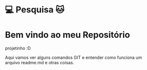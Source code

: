 <H1 aling=center> 💻 Pesquisa 🐱
<h1 aling=center> Bem vindo ao meu Repositório </H1>
  
projetinho :D </H1>
<p>Aqui vamos ver alguns comandos GIT e entender como funciona um arquivo readme.md e otras coisas.</p>
